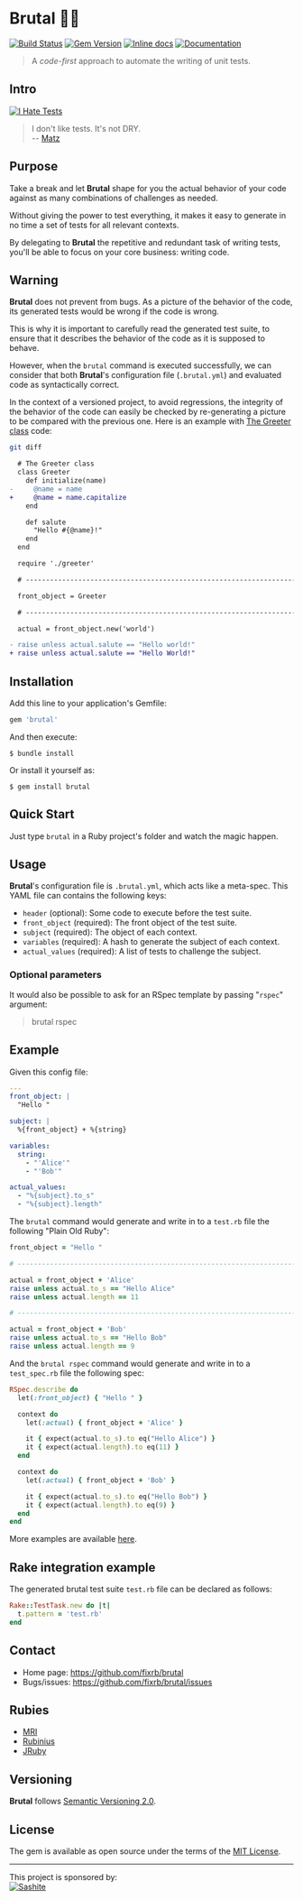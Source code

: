 # Brutal 💎🔨

[![Build Status](https://api.travis-ci.org/fixrb/brutal.svg?branch=master)][travis]
[![Gem Version](https://badge.fury.io/rb/brutal.svg)][gem]
[![Inline docs](https://inch-ci.org/github/fixrb/brutal.svg?branch=master)][inchpages]
[![Documentation](http://img.shields.io/:yard-docs-38c800.svg)][rubydoc]

> A _code-first_ approach to automate the writing of unit tests.

## Intro

[![I Hate Tests](https://github.com/fixrb/brutal/raw/master/img/rubyhack-2019-ruby3-what-s-missing-by-yukihiro-matsumoto.svg)](https://www.youtube.com/embed/cmOt9HhszCI?start=1732&end=1736 "I don't like tests. It's not DRY.")

> I don't like tests. It's not DRY.<br/>
> -- [Matz](https://github.com/matz)

## Purpose

Take a break and let __Brutal__ shape for you the actual behavior of your code against as many combinations of challenges as needed.

Without giving the power to test everything, it makes it easy to generate in no time a set of tests for all relevant contexts.

By delegating to __Brutal__ the repetitive and redundant task of writing tests, you'll be able to focus on your core business: writing code.

## Warning

__Brutal__ does not prevent from bugs.
As a picture of the behavior of the code, its generated tests would be wrong if the code is wrong.

This is why it is important to carefully read the generated test suite, to ensure that it describes the behavior of the code as it is supposed to behave.

However, when the `brutal` command is executed successfully,
we can consider that both __Brutal__'s configuration file (`.brutal.yml`) and evaluated code as syntactically correct.

In the context of a versioned project, to avoid regressions,
the integrity of the behavior of the code can easily be checked by re-generating a picture to be compared with the previous one.
Here is an example with [The Greeter class](https://github.com/fixrb/brutal/raw/master/examples/the_greeter_class/) code:

```sh
git diff
```

```diff
  # The Greeter class
  class Greeter
    def initialize(name)
-     @name = name
+     @name = name.capitalize
    end

    def salute
      "Hello #{@name}!"
    end
  end
```

```diff
  require './greeter'

  # ------------------------------------------------------------------------------

  front_object = Greeter

  # ------------------------------------------------------------------------------

  actual = front_object.new('world')

- raise unless actual.salute == "Hello world!"
+ raise unless actual.salute == "Hello World!"
```

## Installation

Add this line to your application's Gemfile:

```ruby
gem 'brutal'
```

And then execute:

    $ bundle install

Or install it yourself as:

    $ gem install brutal

## Quick Start

Just type `brutal` in a Ruby project's folder and watch the magic happen.

## Usage

__Brutal__'s configuration file is `.brutal.yml`, which acts like a meta-spec.
This YAML file can contains the following keys:

* `header` (optional): Some code to execute before the test suite.
* `front_object` (required): The front object of the test suite.
* `subject` (required): The object of each context.
* `variables` (required): A hash to generate the subject of each context.
* `actual_values` (required): A list of tests to challenge the subject.

### Optional parameters

It would also be possible to ask for an RSpec template by passing "`rspec`" argument:

> brutal rspec

## Example

Given this config file:

```yaml
---
front_object: |
  "Hello "

subject: |
  %{front_object} + %{string}

variables:
  string:
    - "'Alice'"
    - "'Bob'"

actual_values:
  - "%{subject}.to_s"
  - "%{subject}.length"
```

The `brutal` command would generate and write in to a `test.rb` file the following "Plain Old Ruby":

```ruby
front_object = "Hello "

# ------------------------------------------------------------------------------

actual = front_object + 'Alice'
raise unless actual.to_s == "Hello Alice"
raise unless actual.length == 11

# ------------------------------------------------------------------------------

actual = front_object + 'Bob'
raise unless actual.to_s == "Hello Bob"
raise unless actual.length == 9
```

And the `brutal rspec` command would generate and write in to a `test_spec.rb` file the following spec:

```ruby
RSpec.describe do
  let(:front_object) { "Hello " }

  context do
    let(:actual) { front_object + 'Alice' }

    it { expect(actual.to_s).to eq("Hello Alice") }
    it { expect(actual.length).to eq(11) }
  end

  context do
    let(:actual) { front_object + 'Bob' }

    it { expect(actual.to_s).to eq("Hello Bob") }
    it { expect(actual.length).to eq(9) }
  end
end
```

More examples are available [here](https://github.com/fixrb/brutal/raw/master/examples/).

## Rake integration example

The generated brutal test suite `test.rb` file can be declared as follows:

```ruby
Rake::TestTask.new do |t|
  t.pattern = 'test.rb'
end
```

## Contact

* Home page: https://github.com/fixrb/brutal
* Bugs/issues: https://github.com/fixrb/brutal/issues

## Rubies

* [MRI](https://www.ruby-lang.org/)
* [Rubinius](https://rubinius.com/)
* [JRuby](https://www.jruby.org/)

## Versioning

__Brutal__ follows [Semantic Versioning 2.0](https://semver.org/).

## License

The gem is available as open source under the terms of the [MIT License](https://opensource.org/licenses/MIT).

***

<p>
  This project is sponsored by:<br />
  <a href="https://sashite.com/"><img
    src="https://github.com/fixrb/brutal/raw/master/img/sashite.png"
    alt="Sashite" /></a>
</p>

[gem]: https://rubygems.org/gems/brutal
[travis]: https://travis-ci.org/fixrb/brutal
[inchpages]: https://inch-ci.org/github/fixrb/brutal
[rubydoc]: https://rubydoc.info/gems/brutal/frames
